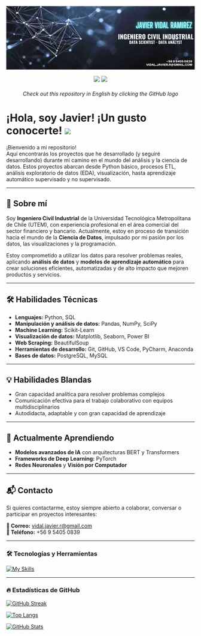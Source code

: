 <div id="header" align="center">
    <img decoding="async" src="https://github.com/javidalr/javidalr/blob/main/banner.png" width="1200"/>

  [![](https://img.shields.io/badge/LinkedIn-0077B5?style=for-the-badge&logo=linkedin&logoColor=white)](https://www.linkedin.com/in/jvidalr)
  <a href="https://github.com/javidalr" target="_blank">
    [![](https://img.shields.io/badge/GitHub-181717?style=for-the-badge&logo=github&logoColor=white)](https://github.com/javidalr/javidalr/blob/main/README_en.md)
  </a>

<h6>Check out this repository in English by clicking the GitHub logo</h6>  
  
</div>

<h1>
  ¡Hola, soy Javier! ¡Un gusto conocerte!
  <img decoding="async" src="https://media.giphy.com/media/hvRJCLFzcasrR4ia7z/giphy.gif" width="30px"/>
</h1>

¡Bienvenido a mi repositorio!  
Aquí encontrarás los proyectos que he desarrollado (y seguiré desarrollando) durante mi camino en el mundo del análisis y la ciencia de datos. Estos proyectos abarcan desde Python básico, procesos ETL, análisis exploratorio de datos (EDA), visualización, hasta aprendizaje automático supervisado y no supervisado.

---

## 🚀 Sobre mí

Soy **Ingeniero Civil Industrial** de la Universidad Tecnológica Metropolitana de Chile (UTEM), con experiencia profesional en el área comercial del sector financiero y bancario. Actualmente, estoy en proceso de transición hacia el mundo de la **Ciencia de Datos**, impulsado por mi pasión por los datos, las visualizaciones y la programación.

Estoy comprometido a utilizar los datos para resolver problemas reales, aplicando **análisis de datos** y **modelos de aprendizaje automático** para crear soluciones eficientes, automatizadas y de alto impacto que mejoren productos y servicios.

---

## 🛠 Habilidades Técnicas

- **Lenguajes:** Python, SQL  
- **Manipulación y análisis de datos:** Pandas, NumPy, SciPy  
- **Machine Learning:** Scikit-Learn  
- **Visualización de datos:** Matplotlib, Seaborn, Power BI  
- **Web Scraping:** BeautifulSoup  
- **Herramientas de desarrollo:** Git, GitHub, VS Code, PyCharm, Anaconda  
- **Bases de datos:** PostgreSQL, MySQL

---

## 💡 Habilidades Blandas

- Gran capacidad analítica para resolver problemas complejos  
- Comunicación efectiva para el trabajo colaborativo con equipos multidisciplinarios  
- Autodidacta, adaptable y con gran capacidad de aprendizaje

---

## 🌱 Actualmente Aprendiendo

- **Modelos avanzados de IA** con arquitecturas BERT y Transformers  
- **Frameworks de Deep Learning:** PyTorch  
- **Redes Neuronales** y **Visión por Computador**

---

## 📬 Contacto

Si quieres contactarme, estoy siempre abierto a colaborar, conversar o participar en proyectos interesantes:

**📧 Correo:** vidal.javier.r@gmail.com  
**📱 Teléfono:** +56 9 5405 0839

---

### :hammer_and_wrench: Tecnologías y Herramientas

<div id="header" align="left">

  [![My Skills](https://skillicons.dev/icons?i=py,sklearn,r,postgres,mysql,git,github,vscode,pycharm,anaconda,notion,html,css,js&perline=6)](https://skillicons.dev)

</div>

---

### :fire: Estadísticas de GitHub

[![GitHub Streak](https://github-readme-streak-stats-nine-flax.vercel.app?user=javidalr&theme=dark&border_radius=15&locale=es&date_format=j%20M%5B%20Y%5D&card_width=496)](https://git.io/streak-stats)

[![Top Langs](https://github-readme-stats.vercel.app/api/top-langs/?username=javidalr&layout=compact&theme=vision-friendly-dark)](https://github.com/anuraghazra/github-readme-stats)

[![GitHub Stats](https://github-readme-stats.vercel.app/api?username=javidalr&locale=es&show_icons=true&theme=radical)](https://github.com/anuraghazra/github-readme-stats)
